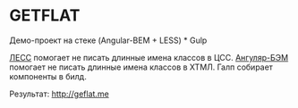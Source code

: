 # GETFLAT

Демо-проект на стеке (Angular-BEM + LESS) * Gulp

[ЛЕСС](http://noteskeeper.ru/1139/) помогает не писать длинные имена классов в ЦСС.
[Ангуляр-БЭМ](http://tenphi.me/angular-bem/) помогает не писать длинные имена классов в ХТМЛ. Галп собирает компоненты в билд.

Результат: http://geflat.me
